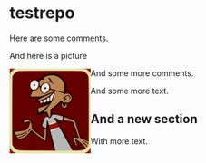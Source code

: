 # testrepo

Here are some comments.


And here is a picture



<a href="url"><img src="https://github.com/GkAntonius/testrepo/blob/master/doc/gandhi.png" align="left" height="150" ></a>



And some more comments.


And some more text.


And a new section
-----------------

With more text.

